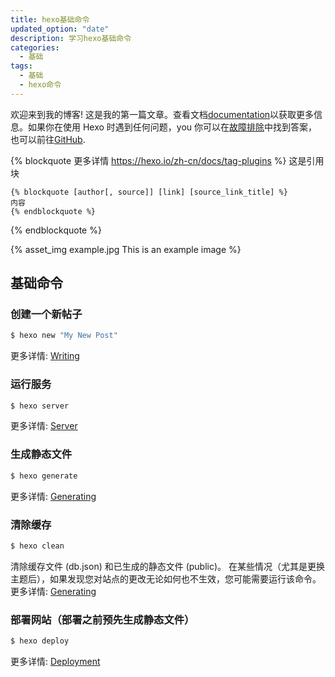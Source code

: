 ```yaml
---
title: hexo基础命令
updated_option: "date"
description: 学习hexo基础命令
categories:
  - 基础
tags:
  - 基础
  - hexo命令
---
```


欢迎来到我的博客! 这是我的第一篇文章。查看文档[documentation](https://hexo.io/docs/)以获取更多信息。如果你在使用 Hexo 时遇到任何问题，you 你可以在[故障排除](https://hexo.io/docs/troubleshooting.html)中找到答案，也可以前往[GitHub](https://github.com/hexojs/hexo/issues).

{% blockquote 更多详情 https://hexo.io/zh-cn/docs/tag-plugins %}
这是引用块

```
{% blockquote [author[, source]] [link] [source_link_title] %}
内容
{% endblockquote %}
```

{% endblockquote %}

{% asset_img example.jpg This is an example image %}

## 基础命令

### 创建一个新帖子

```bash
$ hexo new "My New Post"
```

更多详情: [Writing](https://hexo.io/docs/writing.html)

### 运行服务

```bash
$ hexo server
```

更多详情: [Server](https://hexo.io/docs/server.html)

### 生成静态文件

```bash
$ hexo generate
```

更多详情: [Generating](https://hexo.io/docs/generating.html)

### 清除缓存

```bash
$ hexo clean
```

清除缓存文件 (db.json) 和已生成的静态文件 (public)。
在某些情况（尤其是更换主题后），如果发现您对站点的更改无论如何也不生效，您可能需要运行该命令。
更多详情: [Generating](https://hexo.io/docs/generating.html)

### 部署网站（部署之前预先生成静态文件）

```bash
$ hexo deploy
```

更多详情: [Deployment](https://hexo.io/docs/one-command-deployment.html)
